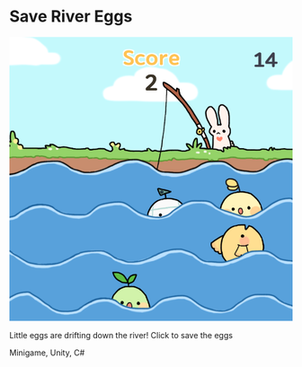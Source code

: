 # Save River Eggs


![alt text](./thumbnail.png?raw=true "thumbnail")

Little eggs are drifting down the river!
Click to save the eggs

Minigame, Unity, C#
